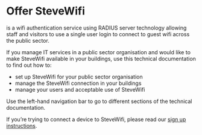 # Offer SteveWifi

 is a wifi authentication service using RADIUS server technology allowing staff and visitors to use a single user login to connect to guest wifi across the public sector.

If you manage IT services in a public sector organisation and would like to make SteveWifi available in your buildings, use this technical documentation to find out how to:

- set up SteveWifi for your public sector organisation
- manage the SteveWifi connection in your buildings
- manage your users and acceptable use of SteveWifi

Use the left-hand navigation bar to go to different sections of the technical documentation.

If you’re trying to connect a device to SteveWifi, please read our [sign up instructions](https://www.wifi.service.gov.uk/about-govwifi/connect-to-govwifi/).
